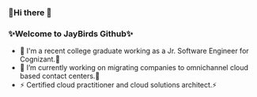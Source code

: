 ### 👋Hi there 👋
### ✨Welcome to JayBirds Github✨


- 👯 I'm a recent college graduate working as a Jr. Software Engineer for Cognizant.👯
- 🔭 I’m currently working on migrating companies to omnichannel cloud based contact centers.🔭
- ⚡ Certified cloud practitioner and cloud solutions architect.⚡ 

<!--
**jayjiranek/jayjiranek** is a ✨ _special_ ✨ repository because its `README.md` (this file) appears on your GitHub profile.

Here are some ideas to get you started:

- 🔭 I’m currently working on ...
- 🌱 I’m currently learning ...
- 👯 I’m looking to collaborate on ...
- 🤔 I’m looking for help with ...
- 💬 Ask me about ...
- 📫 How to reach me: ...
- 😄 Pronouns: ...
- ⚡ Fun fact: ...
-->
